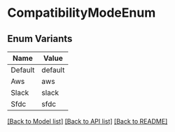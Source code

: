 # CompatibilityModeEnum

## Enum Variants

| Name | Value |
|---- | -----|
| Default | default |
| Aws | aws |
| Slack | slack |
| Sfdc | sfdc |


[[Back to Model list]](../README.md#documentation-for-models) [[Back to API list]](../README.md#documentation-for-api-endpoints) [[Back to README]](../README.md)


